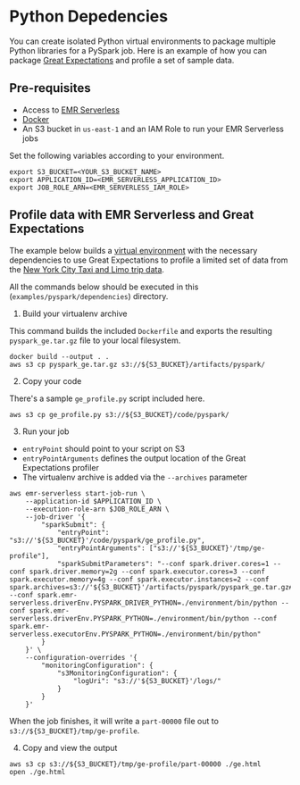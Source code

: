 # Python Depedencies

You can create isolated Python virtual environments to package multiple Python libraries for a PySpark job. Here is an example of how you can package [Great Expectations](https://greatexpectations.io/) and profile a set of sample data.

## Pre-requisites

- Access to [EMR Serverless](https://docs.aws.amazon.com/emr/latest/EMR-Serverless-UserGuide/setting-up.html)
- [Docker](https://www.docker.com/get-started)
- An S3 bucket in `us-east-1` and an IAM Role to run your EMR Serverless jobs

Set the following variables according to your environment.

```shell
export S3_BUCKET=<YOUR_S3_BUCKET_NAME>
export APPLICATION_ID=<EMR_SERVERLESS_APPLICATION_ID>
export JOB_ROLE_ARN=<EMR_SERVERLESS_IAM_ROLE>
```

## Profile data with EMR Serverless and Great Expectations

The example below builds a [virtual environment](https://virtualenv.pypa.io/en/latest/) with the necessary dependencies to use Great Expectations to profile a limited set of data from the [New York City Taxi and Limo trip data](https://registry.opendata.aws/nyc-tlc-trip-records-pds/). 

All the commands below should be executed in this (`examples/pyspark/dependencies`) directory.

1. Build your virtualenv archive

This command builds the included `Dockerfile` and exports the resulting `pyspark_ge.tar.gz` file to your local filesystem.

```shell
docker build --output . .
aws s3 cp pyspark_ge.tar.gz s3://${S3_BUCKET}/artifacts/pyspark/
```

2. Copy your code

There's a sample `ge_profile.py` script included here.

```shell
aws s3 cp ge_profile.py s3://${S3_BUCKET}/code/pyspark/
```

3. Run your job

- `entryPoint` should point to your script on S3
- `entryPointArguments` defines the output location of the Great Expectations profiler
- The virtualenv archive is added via the `--archives` parameter

```shell
aws emr-serverless start-job-run \
    --application-id $APPLICATION_ID \
    --execution-role-arn $JOB_ROLE_ARN \
    --job-driver '{
        "sparkSubmit": {
            "entryPoint": "s3://'${S3_BUCKET}'/code/pyspark/ge_profile.py",
            "entryPointArguments": ["s3://'${S3_BUCKET}'/tmp/ge-profile"],
            "sparkSubmitParameters": "--conf spark.driver.cores=1 --conf spark.driver.memory=2g --conf spark.executor.cores=3 --conf spark.executor.memory=4g --conf spark.executor.instances=2 --conf spark.archives=s3://'${S3_BUCKET}'/artifacts/pyspark/pyspark_ge.tar.gz#environment --conf spark.emr-serverless.driverEnv.PYSPARK_DRIVER_PYTHON=./environment/bin/python --conf spark.emr-serverless.driverEnv.PYSPARK_PYTHON=./environment/bin/python --conf spark.emr-serverless.executorEnv.PYSPARK_PYTHON=./environment/bin/python"
        }
    }' \
    --configuration-overrides '{
        "monitoringConfiguration": {
            "s3MonitoringConfiguration": {
                "logUri": "s3://'${S3_BUCKET}'/logs/"
            }
        }
    }'
```

When the job finishes, it will write a `part-00000` file out to `s3://${S3_BUCKET}/tmp/ge-profile`.

4. Copy and view the output

```shell
aws s3 cp s3://${S3_BUCKET}/tmp/ge-profile/part-00000 ./ge.html
open ./ge.html
```